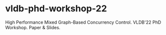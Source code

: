 # vldb-phd-workshop-22
High Performance Mixed Graph-Based Concurrency Control. VLDB'22 PhD Workshop. Paper &amp; Slides.
